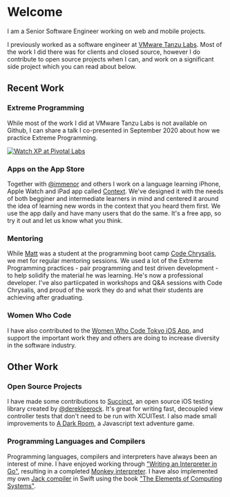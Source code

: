 # Welcome

I am a Senior Software Engineer working on web and mobile projects.

I previously worked as a software engineer at [VMware Tanzu Labs](https://tanzu.vmware.com/labs). Most of the work I did there was for clients and closed source, however I do contribute to open source projects when I can, and work on a significant side project which you can read about below.

## Recent Work

### Extreme Programming

While most of the work I did at VMware Tanzu Labs is not available on Github, I can share a talk I co-presented in September 2020 about how we practice Extreme Programming.

[![Watch XP at Pivotal Labs](https://img.youtube.com/vi/1JipSVkviK4/hqdefault.jpg)](https://www.youtube.com/watch?v=1JipSVkviK4)

### Apps on the App Store

Together with [@immenor](https://github.com/immenor) and others I work on a language learning iPhone, Apple Watch and iPad app called [Context](http://studywithcontext.com/). We've designed it with the needs of both begginer and intermediate learners in mind and centered it around the idea of learning new words in the context that you heard them first. We use the app daily and have many users that do the same. It's a free app, so try it out and let us know what you think.

### Mentoring

While [Matt](https://github.com/mp40) was a student at the programming boot camp [Code Chrysalis](https://www.codechrysalis.io), we met for regular mentoring sessions. We used a lot of the Extreme Programming practices - pair programming and test driven development - to help solidify the material he was learning. He's now a professional developer. I've also partiicpated in workshops and Q&A sessions with Code Chrysalis, and proud of the work they do and what their students are achieving after graduating.

### Women Who Code

I have also contributed to the [Women Who Code Tokyo iOS App](https://github.com/WWCodeTokyo/wwcode-tokyo-iOS-app), and support the important work they and others are doing to increase diversity in the software industry.

## Other Work

### Open Source Projects

I have made some contributions to [Succinct](https://github.com/derekleerock/Succinct), an open source iOS testing library created by [@derekleerock](https://github.com/derekleerock/). It's great for writing fast, decoupled view controller tests that don't need to be run with XCUITest. I also made small improvements to [A Dark Room](https://github.com/rgravina/adarkroom), a Javascript text adventure game.

### Programming Languages and Compilers

Programming languages, compilers and interpreters have always been an interest of mine. I have enjoyed working through ["Writing an Interpreter in Go"](https://interpreterbook.com), resulting in a completed [Monkey interpreter](https://github.com/rgravina/monkey). I have also implemented my own [Jack compiler](https://github.com/rgravina/nand2tetris) in Swift using the book ["The Elements of Computing Systems"](https://www.nand2tetris.org).
